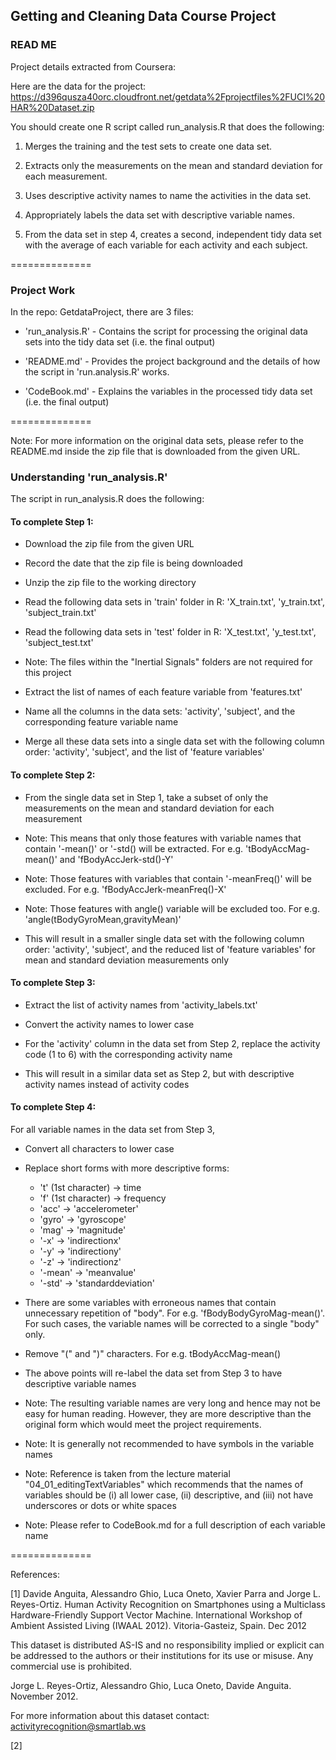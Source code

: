 ## Getting and Cleaning Data Course Project

### READ ME


Project details extracted from Coursera:

Here are the data for the project: 
https://d396qusza40orc.cloudfront.net/getdata%2Fprojectfiles%2FUCI%20HAR%20Dataset.zip

You should create one R script called run_analysis.R that does the following:

1. Merges the training and the test sets to create one data set.

2. Extracts only the measurements on the mean and standard deviation for each measurement. 

3. Uses descriptive activity names to name the activities in the data set.

4. Appropriately labels the data set with descriptive variable names. 

5. From the data set in step 4, creates a second, independent tidy data set with the average of each variable for each activity and each subject.



==============


### Project Work

In the repo: GetdataProject, there are 3 files:

* 'run_analysis.R' - Contains the script for processing the original data sets into the tidy data set (i.e. the final output)

* 'README.md' - Provides the project background and the details of how the script in 'run.analysis.R' works.

* 'CodeBook.md' - Explains the variables in the processed tidy data set (i.e. the final output)



==============


Note: For more information on the original data sets, please refer to the README.md inside the zip file that is downloaded from the given URL.



### Understanding 'run_analysis.R'



The script in run_analysis.R does the following:



#### To complete Step 1:

- Download the zip file from the given URL

- Record the date that the zip file is being downloaded

- Unzip the zip file to the working directory

- Read the following data sets in 'train' folder in R: 'X_train.txt', 'y_train.txt', 'subject_train.txt'

- Read the following data sets in 'test' folder in R: 'X_test.txt', 'y_test.txt', 'subject_test.txt'

- Note: The files within the "Inertial Signals" folders are not required for this project

- Extract the list of names of each feature variable from 'features.txt'

- Name all the columns in the data sets: 'activity', 'subject', and the corresponding feature variable name

- Merge all these data sets into a single data set with the following column order: 'activity', 'subject', and the list of 'feature variables'



#### To complete Step 2:

- From the single data set in Step 1, take a subset of only the measurements on the mean and standard deviation for each measurement

- Note: This means that only those features with variable names that contain '-mean()' or '-std() will be extracted.  For e.g. 'tBodyAccMag-mean()' and 'fBodyAccJerk-std()-Y'

- Note: Those features with variables that contain '-meanFreq()' will be excluded.  For e.g. 'fBodyAccJerk-meanFreq()-X'

- Note: Those features with angle() variable will be excluded too.  For e.g. 'angle(tBodyGyroMean,gravityMean)'

- This will result in a smaller single data set with the following column order: 'activity', 'subject', and the reduced list of 'feature variables' for mean and standard deviation measurements only



#### To complete Step 3:

- Extract the list of activity names from 'activity_labels.txt'

- Convert the activity names to lower case

- For the 'activity' column in the data set from Step 2, replace the activity code (1 to 6) with the corresponding activity name

- This will result in a similar data set as Step 2, but with descriptive activity names instead of activity codes



#### To complete Step 4:

For all variable names in the data set from Step 3,

- Convert all characters to lower case

- Replace short forms with more descriptive forms: 

	* 't' (1st character) -> time
	* 'f' (1st character) -> frequency
	* 'acc' -> 'accelerometer'
	* 'gyro' -> 'gyroscope'
	* 'mag' -> 'magnitude' 
	* '-x' -> 'indirectionx'
	* '-y' -> 'indirectiony'
	* '-z' -> 'indirectionz'
	* '-mean' -> 'meanvalue'
	* '-std' -> 'standarddeviation'
	
- There are some variables with erroneous names that contain unnecessary repetition of "body".  For e.g. 'fBodyBodyGyroMag-mean()'.  For such cases, the variable names will be corrected to a single "body" only.

- Remove "(" and ")" characters.  For e.g. tBodyAccMag-mean() 

- The above points will re-label the data set from Step 3 to have descriptive variable names

- Note: The resulting variable names are very long and hence may not be easy for human reading.  However, they are more descriptive than the original form which would meet the project requirements.

- Note: It is generally not recommended to have symbols in the variable names

- Note: Reference is taken from the lecture material "04_01_editingTextVariables" which recommends that the names of variables should be (i) all lower case, (ii) descriptive, and (iii) not have underscores or dots or white spaces

- Note: Please refer to CodeBook.md for a full description of each variable name









==============

References:  

[1] Davide Anguita, Alessandro Ghio, Luca Oneto, Xavier Parra and Jorge L. Reyes-Ortiz. Human Activity Recognition on Smartphones using a Multiclass Hardware-Friendly Support Vector Machine. International Workshop of Ambient Assisted Living (IWAAL 2012). Vitoria-Gasteiz, Spain. Dec 2012

This dataset is distributed AS-IS and no responsibility implied or explicit can be addressed to the authors or their institutions for its use or misuse. Any commercial use is prohibited.

Jorge L. Reyes-Ortiz, Alessandro Ghio, Luca Oneto, Davide Anguita. November 2012.

For more information about this dataset contact: activityrecognition@smartlab.ws


[2] 